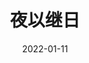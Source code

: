 ---
title: '夜以继日'
date: '2022-01-11'
price: '50.00'
theaters: ['中国电影资料馆艺术影院']
seat: ['1-4']
remark: ['学术放映', '2018']
---